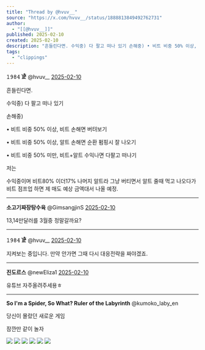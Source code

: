 ```yaml
---
title: "Thread by @hvuv__"
source: "https://x.com/hvuv__/status/1888813849492762731"
author:
  - "[[@hvuv__]]"
published: 2025-02-10
created: 2025-02-10
description: "흔들린다면. 수익중) 다 팔고 떠나 있기 손해중) • 비트 비중 50% 이상, 비트 손해면 버텨보기 • 비트 비중 50% 이상, 알트 손해면 순환 펌핑시 잘 나오기 • 비트 비중 50% 미만, 비트+알트 수익나면 다팔고 떠나기 저는 수익중이며 비"
tags:
  - "clippings"
---
```

**𝟷𝟿𝟾𝟺 𓁁** @hvuv\_\_ [2025-02-10](https://x.com/hvuv__/status/1888813849492762731)

흔들린다면.

수익중) 다 팔고 떠나 있기

손해중)

• 비트 비중 50% 이상, 비트 손해면 버텨보기

• 비트 비중 50% 이상, 알트 손해면 순환 펌핑시 잘 나오기

• 비트 비중 50% 미만, 비트+알트 수익나면 다팔고 떠나기

저는

수익중이며 비트80% 이더17% 나머지 알트라 그냥 버티면서 알트 줄때 먹고 나오다가 비트 점프업 하면 제 매도 예상 금액대서 나올 예정.

---

**소고기짜장탕수육** @GimsangjinS [2025-02-10](https://x.com/GimsangjinS/status/1888818690462007384)

13,14만달러를 3월중 정말갈까요?

---

**𝟷𝟿𝟾𝟺 𓁁** @hvuv\_\_ [2025-02-10](https://x.com/hvuv__/status/1888820171185488216)

지켜보는 중입니다. 만약 안가면 그때 다시 대응전략을 짜야겠죠.

---

**진도르스** @newEliza1 [2025-02-10](https://x.com/newEliza1/status/1888825501881630784)

유튜브 자주올려주세용ㅎ

---

**So I'm a Spider, So What? Ruler of the Labyrinth** @kumoko\_laby\_en

당신이 몰랐던 새로운 게임

잠깐만 같이 놀자

![](https://pbs.twimg.com/media/GicjK5zaYAMtcHE?format=jpg&name=large) ![](https://pbs.twimg.com/media/GicjLtubgAAi-dj?format=jpg&name=large) ![](https://pbs.twimg.com/media/GicjLT-bwAACFAU?format=jpg&name=large) ![](https://pbs.twimg.com/media/GicjKexbYAAObcA?format=jpg&name=large) ![](https://pbs.twimg.com/media/GicjMGbbwAAa3Xw?format=jpg&name=large) ![](https://pbs.twimg.com/media/GicjMgGaYAIU0MT?format=jpg&name=large)